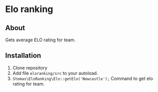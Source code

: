 # Elo ranking

## About

Gets average ELO rating for team.

## Installation

1. Clone repository
2. Add file `eloranking/src` to your autoload.
3. `Stomas\EloRanking\Elo::getElo('Newcastle');` Command to get elo rating for team.

